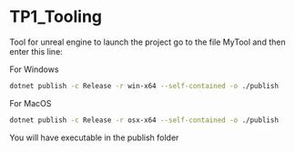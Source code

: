 # TP1_Tooling
Tool for unreal engine
to launch the project go to the file MyTool and then enter this line:

For Windows
```bash
dotnet publish -c Release -r win-x64 --self-contained -o ./publish
```
For MacOS
```bash
dotnet publish -c Release -r osx-x64 --self-contained -o ./publish
```

You will have executable in the publish folder
